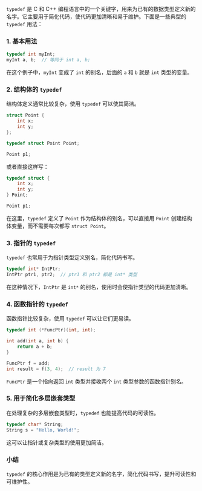 `typedef` 是 C 和 C++ 编程语言中的一个关键字，用来为已有的数据类型定义新的名字。它主要用于简化代码，使代码更加清晰和易于维护。下面是一些典型的 `typedef` 用法：

### 1. 基本用法
```c
typedef int myInt;
myInt a, b;  // 等同于 int a, b;
```
在这个例子中，`myInt` 变成了 `int` 的别名，后面的 `a` 和 `b` 就是 `int` 类型的变量。

### 2. 结构体的 `typedef`
结构体定义通常比较复杂，使用 `typedef` 可以使其简洁。
```c
struct Point {
    int x;
    int y;
};

typedef struct Point Point;

Point p1;
```
或者直接这样写：
```c
typedef struct {
    int x;
    int y;
} Point;

Point p1;
```
在这里，`typedef` 定义了 `Point` 作为结构体的别名，可以直接用 `Point` 创建结构体变量，而不需要每次都写 `struct Point`。

### 3. 指针的 `typedef`
`typedef` 也常用于为指针类型定义别名，简化代码书写。
```c
typedef int* IntPtr;
IntPtr ptr1, ptr2;  // ptr1 和 ptr2 都是 int* 类型
```
在这种情况下，`IntPtr` 是 `int*` 的别名，使用时会使指针类型的代码更加清晰。

### 4. 函数指针的 `typedef`
函数指针比较复杂，使用 `typedef` 可以让它们更易读。
```c
typedef int (*FuncPtr)(int, int);

int add(int a, int b) {
    return a + b;
}

FuncPtr f = add;
int result = f(3, 4);  // result 为 7
```
`FuncPtr` 是一个指向返回 `int` 类型并接收两个 `int` 类型参数的函数指针别名。

### 5. 用于简化多层嵌套类型
在处理复杂的多层嵌套类型时，`typedef` 也能提高代码的可读性。
```c
typedef char* String;
String s = "Hello, World!";
```
这可以让指针或复杂类型的使用更加简洁。

### 小结
`typedef` 的核心作用是为已有的类型定义新的名字，简化代码书写，提升可读性和可维护性。